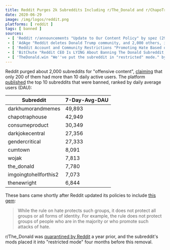 ```yaml
---
title: Reddit Purges 2k Subreddits Including r/The_Donald and r/ChapoTrapHouse
date: 2020-06-29
image: /img/logos/reddit.png
platforms: [ reddit ]
tags: [ banned ]
sources:
 - [ 'Reddit r/announcements "Update to Our Content Policy" by spez (29 Jun 2020)', 'http://archive.is/7yRAm' ]
 - [ 'AdAge "Reddit deletes Donald Trump community, and 2,000 others, in purge of offensive content" by  (29 Jun 2020)', 'http://archive.is/koW0p' ]
 - [ 'Reddit Account and Community Restrictions "Promoting Hate Based on Identity or Vulnerability" (29 Jun 2020)', 'http://archive.is/OZ03o' ]
 - [ 'BitChute "Reddit CEO Is LYING About Banning The Donald Subreddit, New Rules Allows Anti Women Posts??" by Tim Pool (29 Jun 2020)', 'https://www.bitchute.com/video/GvZ8rUeWi9E/' ]
 - [ 'TheDonald.win "We''ve put the subreddit in "restricted" mode." by Doggos (26 Feb 2020)', 'http://archive.is/SoV2D' ]
---
```


Reddit purged about 2,000 subreddits for "offensive content",
[claiming](http://archive.is/7yRAm#selection-1907.0-1911.31) that only 200 of
them had more than 10 daily active users. The platform
[published](http://archive.is/wfch8#selection-9.145-9.454) the top 10
subreddits that were banned, ranked by daily average users (DAU):

| Subreddit | 7-Day-Avg-DAU |
| --- | --- |
| darkhumorandmemes | 49,893 |
| chapotraphouse | 42,949 |
| consumeproduct | 30,349 |
| darkjokecentral | 27,356 |
| gendercritical | 27,333 |
| cumtown | 8,091 |
| wojak | 7,813 |
| the_donald | 7,780 |
| imgoingtohellforthis2 | 7,073 |
| thenewright | 6,844 |

These bans came shortly after Reddit updated its policies to include [this
gem](http://archive.is/OZ03o#selection-185.0-185.219):
> While the rule on hate protects such groups, it does not protect all groups
> or all forms of identity. For example, the rule does not protect groups of
> people who are in the majority or who promote such attacks of hate.

r/The_Donald was [quarantined by
Reddit](/events/reddit-quarantines-the-donald-subreddit/) a year prior, and the
subreddit's mods placed it into "restricted mode" four months before this
removal.
